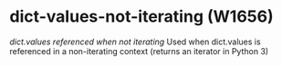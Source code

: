 # dict-values-not-iterating (W1656)

*dict.values referenced when not iterating* Used when dict.values is
referenced in a non-iterating context (returns an iterator in Python 3)
